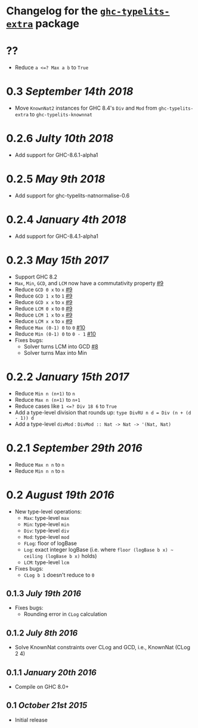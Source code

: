 # Changelog for the [`ghc-typelits-extra`](http://hackage.haskell.org/package/ghc-typelits-extra) package

# ??
* Reduce `a <=? Max a b` to `True`

# 0.3 *September 14th 2018*
* Move `KnownNat2` instances for GHC 8.4's `Div` and `Mod` from `ghc-typelits-extra` to `ghc-typelits-knownnat`

# 0.2.6 *Julty 10th 2018*
* Add support for GHC-8.6.1-alpha1

# 0.2.5 *May 9th 2018*
* Add support for ghc-typelits-natnormalise-0.6

# 0.2.4 *January 4th 2018*
* Add support for GHC-8.4.1-alpha1

# 0.2.3 *May 15th 2017*
* Support GHC 8.2
* `Max`, `Min`, `GCD`, and `LCM` now have a commutativity property [#9](https://github.com/clash-lang/ghc-typelits-extra/issues/9)
* Reduce `GCD 0 x` to `x` [#9](https://github.com/clash-lang/ghc-typelits-extra/issues/9)
* Reduce `GCD 1 x` to `1` [#9](https://github.com/clash-lang/ghc-typelits-extra/issues/9)
* Reduce `GCD x x` to `x` [#9](https://github.com/clash-lang/ghc-typelits-extra/issues/9)
* Reduce `LCM 0 x` to `0` [#9](https://github.com/clash-lang/ghc-typelits-extra/issues/9)
* Reduce `LCM 1 x` to `x` [#9](https://github.com/clash-lang/ghc-typelits-extra/issues/9)
* Reduce `LCM x x` to `x` [#9](https://github.com/clash-lang/ghc-typelits-extra/issues/9)
* Reduce `Max (0-1) 0` to `0` [#10](https://github.com/clash-lang/ghc-typelits-extra/issues/10)
* Reduce `Min (0-1) 0` to `0 - 1` [#10](https://github.com/clash-lang/ghc-typelits-extra/issues/10)
* Fixes bugs:
  * Solver turns LCM into GCD [#8](https://github.com/clash-lang/ghc-typelits-extra/issues/8)
  * Solver turns Max into Min

# 0.2.2 *January 15th 2017*
* Reduce `Min n (n+1)` to `n`
* Reduce `Max n (n+1)` to `n+1`
* Reduce cases like `1 <=? Div 18 6` to `True`
* Add a type-level division that rounds up: `type DivRU n d = Div (n + (d - 1)) d`
* Add a type-level `divMod` : `DivMod :: Nat -> Nat -> '(Nat, Nat)`

# 0.2.1 *September 29th 2016*
* Reduce `Max n n` to `n`
* Reduce `Min n n` to `n`

# 0.2 *August 19th 2016*
* New type-level operations:
  * `Max`: type-level `max`
  * `Min`: type-level `min`
  * `Div`: type-level `div`
  * `Mod`: type-level `mod`
  * `FLog`: floor of logBase
  * `Log`: exact integer logBase (i.e. where `floor (logBase b x) ~ ceiling (logBase b x)` holds)
  * `LCM`: type-level `lcm`
* Fixes bugs:
  * `CLog b 1` doesn't reduce to `0`

## 0.1.3 *July 19th 2016*
* Fixes bugs:
  * Rounding error in `CLog` calculation

## 0.1.2 *July 8th 2016*
* Solve KnownNat constraints over CLog and GCD, i.e., KnownNat (CLog 2 4)

## 0.1.1 *January 20th 2016*
* Compile on GHC 8.0+

## 0.1 *October 21st 2015*
* Initial release
